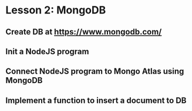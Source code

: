 # Lesson 2: MongoDB
## Create DB at https://www.mongodb.com/
## Init a NodeJS program
## Connect NodeJS program to Mongo Atlas using MongoDB
## Implement a function to insert a document to DB
